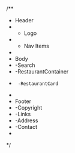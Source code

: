 /**
 * Header
 *  - Logo
 *  - Nav Items
 * 
 * Body 
 *  -Search
 *  -RestaurantContainer
 *      -RestaurantCard
 * 
 * Footer
 *  -Copyright
 *  -Links
 *  -Address
 *  -Contact
 * 
 */
